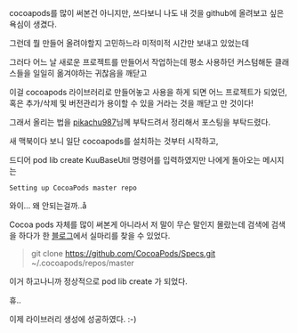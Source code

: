 
cocoapods를 많이 써본건 아니지만,
쓰다보니 나도 내 것을 github에 올려보고 싶은 욕심이 생겼다.

그런데 뭘 만들어 올려야할지 고민하느라 미적미적 시간만 보내고 있었는데

그러다 어느 날 새로운 프로젝트를 만들어서 작업하는데
평소 사용하던 커스텀해둔 클래스들을 일일히 옮겨야하는 귀찮음을 깨닫고

이걸 cocoapods 라이브러리로 만들어놓고 사용을 하게 되면
어느 프로젝트가 되었던, 혹은 추가/삭제 및 버전관리가 용이할 수 있을 거라는 것을 깨닫고 만 것이다!

그래서 올리는 법을 [pikachu987](https://pikachu987.github.io/tec/ios/2017/01/11/cocoapodsCreate/)님께 부탁드려서 정리해서 포스팅을 부탁드렸다.

새 맥북이다 보니 일단 cocoapods를 설치하는 것부터 시작하고,

드디어 pod lib create KuuBaseUtil 명령어를 입력하였지만
나에게 돌아오는 메시지는

    Setting up CocoaPods master repo


와이… 왜 안되는걸까..å


Cocoa pods 자체를 많이 써본게 아니라서 저 말이 무슨 말인지 몰랐는데
검색에 검색을 하다가 한 [블로그](http://foxtrack.hatenablog.com/entry/2016/06/28/015233)에서 실마리를 찾을 수 있었다.

> git clone https://github.com/CocoaPods/Specs.git ~/.cocoapods/repos/master

이거 하고나니까 정상적으로 pod lib create 가 되었다.

휴..

이제 라이브러리 생성에 성공하였다. :-)